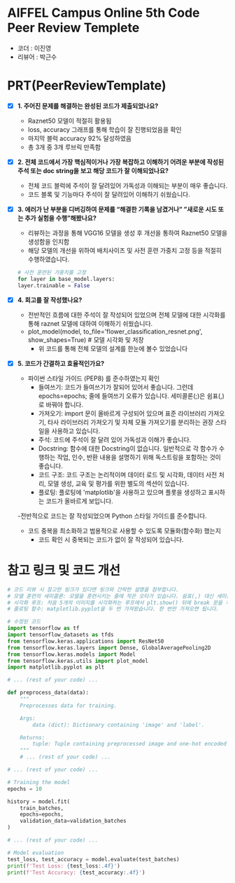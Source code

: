 # AIFFEL Campus Online 5th Code Peer Review Templete
- 코더 : 이진영
- 리뷰어 : 박근수


# PRT(PeerReviewTemplate) 
- [X]  **1. 주어진 문제를 해결하는 완성된 코드가 제출되었나요?**
    - Raznet50 모델이 적절히 활용됨
    - loss, accuracy 그래프를 통해 학습이 잘 진행되었음을 확인
    - 마지막 블럭 accuracy 92% 달성하였음
    - 총 3개 중 3개 루브릭 만족함
    
- [X]  **2. 전체 코드에서 가장 핵심적이거나 가장 복잡하고 이해하기 어려운 부분에 작성된 
주석 또는 doc string을 보고 해당 코드가 잘 이해되었나요?**
    - 전체 코드 블럭에 주석이 잘 달려있어 가독성과 이해되는 부분이 매우 좋습니다.
    - 코드 블록 및 기능마다 주석이 잘 달려있어 이해하기 쉬웠습니다.
        
- [X]  **3. 에러가 난 부분을 디버깅하여 문제를 “해결한 기록을 남겼거나” 
”새로운 시도 또는 추가 실험을 수행”해봤나요?**
    - 리뷰하는 과정을 통해 VGG16 모델을 생성 후 개선을 통하여 Raznet50 모델을 생성함을 인지함
    - 해당 모델의 개선을 위하여 배치사이즈 및 사전 훈련 가중치 고정 등을 적절히 수행하였습니다.
    ```python
    # 사전 훈련된 가중치를 고정
    for layer in base_model.layers:
    layer.trainable = False
    ```
        
- [X]  **4. 회고를 잘 작성했나요?**
    - 전반적인 흐름에 대한 주석이 잘 작성되어 있었으며 전체 모델에 대한 시각화를 통해 raznet 모델에 대하여 이해하기 쉬웠습니다.
    - plot_model(model, to_file='flower_classification_resnet.png', show_shapes=True)  # 모델 시각화 및 저장
        - 위 코드를 통해 전체 모델의 설계를 한눈에 볼수 있었습니다

- [X]  **5. 코드가 간결하고 효율적인가요?**
    - 파이썬 스타일 가이드 (PEP8) 를 준수하였는지 확인
        - 들여쓰기: 코드가 들여쓰기가 잘되어 있어서 좋습니다. 그런데 epochs=epochs; 줄에 들여쓰기 오류가 있습니다. 세미콜론(;)은 쉼표(,)로 바꿔야 합니다.
        - 가져오기: import 문이 올바르게 구성되어 있으며 표준 라이브러리 가져오기, 타사 라이브러리 가져오기 및 자체 모듈 가져오기를 분리하는 권장 스타일을 사용하고 있습니다.
        - 주석: 코드에 주석이 잘 달려 있어 가독성과 이해가 좋습니다.
        - Docstring: 함수에 대한 Docstring이 없습니다. 일반적으로 각 함수가 수행하는 작업, 인수, 반환 내용을 설명하기 위해 독스트링을 포함하는 것이 좋습니다.
        - 코드 구조: 코드 구조는 논리적이며 데이터 로드 및 시각화, 데이터 사전 처리, 모델 생성, 교육 및 평가를 위한 별도의 섹션이 있습니다.
        - 플로팅: 플로팅에 'matplotlib'을 사용하고 있으며 플롯을 생성하고 표시하는 코드가 올바르게 보입니다.

    -전반적으로 코드는 잘 작성되었으며 Python 스타일 가이드를 준수합니다. 
    - 코드 중복을 최소화하고 범용적으로 사용할 수 있도록 모듈화(함수화) 했는지
        - 코드 확인 시 중복되는 코드가 없이 잘 작성되어 있습니다.
  
# 참고 링크 및 코드 개선
```python
# 코드 리뷰 시 참고한 링크가 있다면 링크와 간략한 설명을 첨부합니다.
# 모델 훈련의 세미콜론: 모델을 훈련시키는 줄에 작은 오타가 있습니다. 쉼표(,) 대신 세미콜론(;)이 있습니다. epochs=epochs; 대신 epochs=epochs여야 합니다.
# 시각화 루프: 처음 5개의 이미지를 시각화하는 루프에서 plt.show() 뒤에 break 문을 추가하여 첫 번째 반복 후에 루프가 종료되도록 하는 것이 좋습니다.
# 플로팅 함수: matplotlib.pyplot을 두 번 가져왔습니다. 한 번만 가져오면 됩니다.

# 수정된 코드
import tensorflow as tf
import tensorflow_datasets as tfds
from tensorflow.keras.applications import ResNet50
from tensorflow.keras.layers import Dense, GlobalAveragePooling2D
from tensorflow.keras.models import Model
from tensorflow.keras.utils import plot_model
import matplotlib.pyplot as plt

# ... (rest of your code) ...

def preprocess_data(data):
    """
    Preprocesses data for training.

    Args:
        data (dict): Dictionary containing 'image' and 'label'.

    Returns:
        tuple: Tuple containing preprocessed image and one-hot encoded label.
    """
    # ... (rest of your code) ...

# ... (rest of your code) ...

# Training the model
epochs = 10

history = model.fit(
    train_batches,
    epochs=epochs,
    validation_data=validation_batches
)

# ... (rest of your code) ...

# Model evaluation
test_loss, test_accuracy = model.evaluate(test_batches)
print(f'Test Loss: {test_loss:.4f}')
print(f'Test Accuracy: {test_accuracy:.4f}')
```
